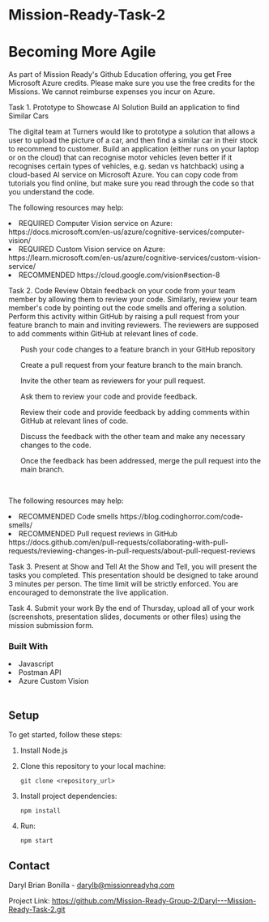 # Mission-Ready-Task-2

# Becoming More Agile
As part of Mission Ready's Github Education offering, you get Free Microsoft Azure credits.  Please make sure you use the free credits for the Missions.  We cannot reimburse expenses you incur on Azure.

Task 1. Prototype to Showcase AI Solution
Build an application to find Similar Cars

The digital team at Turners would like to prototype a solution that allows a user to upload the picture of a car, and then find a similar car in their stock to recommend to customer. Build an application (either runs on your laptop or on the cloud) that can recognise motor vehicles (even better if it recognises certain types of vehicles, e.g. sedan vs hatchback) using a cloud-based AI service on Microsoft Azure. You can copy code from tutorials you find online, but make sure you read through the code so that you understand the code. 
<br>

The following resources may help:
<li>REQUIRED Computer Vision service on Azure:  https://docs.microsoft.com/en-us/azure/cognitive-services/computer-vision/</li>
<li>REQUIRED Custom Vision service on Azure: https://learn.microsoft.com/en-us/azure/cognitive-services/custom-vision-service/</li>
<li>RECOMMENDED https://cloud.google.com/vision#section-8</li>

Task 2. Code Review
Obtain feedback on your code from your team member by allowing them to review your code. Similarly, review your team member's code by pointing out the code smells and offering a solution. Perform this activity within GitHub by raising a pull request from your feature branch to main and inviting reviewers. The reviewers are supposed to add comments within GitHub at relevant lines of code.
<br>

<ol>Push your code changes to a feature branch in your GitHub repository</ol>
<ol>Create a pull request from your feature branch to the main branch.</ol>
<ol>Invite the other team as reviewers for your pull request.</ol>
<ol>Ask them to review your code and provide feedback.</ol>
<ol>Review their code and provide feedback by adding comments within GitHub at relevant lines of code.</ol>
<ol>Discuss the feedback with the other team and make any necessary changes to the code.</ol>
<ol>Once the feedback has been addressed, merge the pull request into the main branch.</ol>
<br>

The following resources may help:
<li>​​​​​​​​​​​​​​RECOMMENDED Code smells https://blog.codinghorror.com/code-smells/</li>
<li>RECOMMENDED Pull request reviews in GitHub https://docs.github.com/en/pull-requests/collaborating-with-pull-requests/reviewing-changes-in-pull-requests/about-pull-request-reviews</li>

Task 3. Present at Show and Tell
At the Show and Tell, you will present the tasks you completed.  This presentation should be designed to take around 3 minutes per person. The time limit will be strictly enforced. You are encouraged to demonstrate the live application.
<br>

Task 4. Submit your work
By the end of Thursday, upload all of your work (screenshots, presentation slides, documents or other files) using the mission submission form.​​​​​​​​​​​​​​
<br>


### Built With
<li>Javascript</li>
<li>Postman API</li>
<li>Azure Custom Vision</li>
<br>


## Setup

To get started, follow these steps:

1. Install Node.js

2. Clone this repository to your local machine:

   ```
   git clone <repository_url>
   ```

3. Install project dependencies:

   ```
   npm install
   ```

4. Run:
   
   ```
   npm start

## Contact
Daryl Brian Bonilla - darylb@missionreadyhq.com

Project Link: https://github.com/Mission-Ready-Group-2/Daryl---Mission-Ready-Task-2.git


